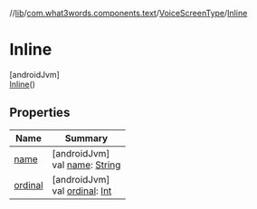 //[lib](../../../../index.md)/[com.what3words.components.text](../../index.md)/[VoiceScreenType](../index.md)/[Inline](index.md)

# Inline

[androidJvm]\
[Inline](index.md)()

## Properties

| Name | Summary |
|---|---|
| [name](name.md) | [androidJvm]<br>val [name](name.md): [String](https://kotlinlang.org/api/latest/jvm/stdlib/kotlin/-string/index.html) |
| [ordinal](ordinal.md) | [androidJvm]<br>val [ordinal](ordinal.md): [Int](https://kotlinlang.org/api/latest/jvm/stdlib/kotlin/-int/index.html) |

